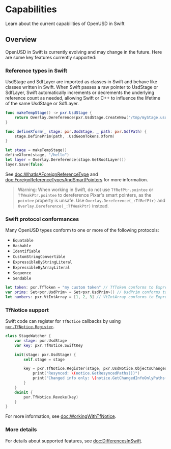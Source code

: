 # Capabilities

Learn about the current capabilities of OpenUSD in Swift

## Overview
OpenUSD in Swift is currently evolving and may change in the future. Here are some key features currently supported:

### Reference types in Swift
UsdStage and SdfLayer are imported as classes in Swift and behave like classes written in Swift. When Swift passes a raw pointer to UsdStage or SdfLayer, Swift automatically increments or decrements the underlying reference count as needed, allowing Swift or C++ to influence the lifetime of the same UsdStage or SdfLayer. 
```swift
func makeTempStage() -> pxr.UsdStage {
    return Overlay.Dereference(pxr.UsdStage.CreateNew("/tmp/myStage.usda", .LoadAll))
}

func defineXform(_ stage: pxr.UsdStage, _ path: pxr.SdfPath) {
    stage.DefinePrim(path, .UsdGeomTokens.Xform)
}

let stage = makeTempStage()
defineXform(stage, "/hello")
let layer = Overlay.Dereference(stage.GetRootLayer())
layer.Save(false)
```
See <doc:WhatIsAForeignReferenceType> and <doc:ForeignReferenceTypesAndSmartPointers> for more information.

> Warning: When working in Swift, do not use `TfRefPtr.pointee` or `TfWeakPtr.pointee` to dereference Pixar's smart pointers, as the `pointee` property is unsafe. Use `Overlay.Dereference(_:TfRefPtr)` and `Overlay.Dereference(_:TfWeakPtr)` instead. 

### Swift protocol conformances
Many OpenUSD types conform to one or more of the following protocols:
- `Equatable`
- `Hashable`
- `Identifiable`
- `CustomStringConvertible`
- `ExpressibleByStringLiteral`
- `ExpressibleByArrayLiteral`
- `Sequence`
- `Sendable`

```swift
let token: pxr.TfToken = "my custom token" // TfToken conforms to ExpressibleByStringLiteral
var prims: Set<pxr.UsdPrim> = Set<pxr.UsdPrim>() // UsdPrim conforms to Hashable
let numbers: pxr.VtIntArray = [1, 2, 3] // VtIntArray conforms to ExpressibleByArrayLiteral
```

### TfNotice support
Swift code can register for `TfNotice` callbacks by using [`pxr.TfNotice.Register`](doc:/OpenUSD/C++/pxr/TfNotice/Register(_:_:)-99j13).

```swift
class StageWatcher {
    var stage: pxr.UsdStage
    var key: pxr.TfNotice.SwiftKey

    init(stage: pxr.UsdStage) {
        self.stage = stage

        key = pxr.TfNotice.Register(stage, pxr.UsdNotice.ObjectsChanged.self) { notice in
            print("Resynced: \(notice.GetResyncedPaths())")
            print("Changed info only: \(notice.GetChangedInfoOnlyPaths())")
        }
    }
    deinit {
        pxr.TfNotice.Revoke(key)
    }
}
```
For more information, see <doc:WorkingWithTfNotice>.

### More details
For details about supported features, see <doc:DifferencesInSwift>. 
